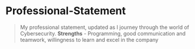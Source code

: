 # Professional-Statement
>My professional statement, updated as I journey through the world of Cybersecurity.
**Strengths** - Programming, good communication and teamwork, willingness to learn and excel in the company
